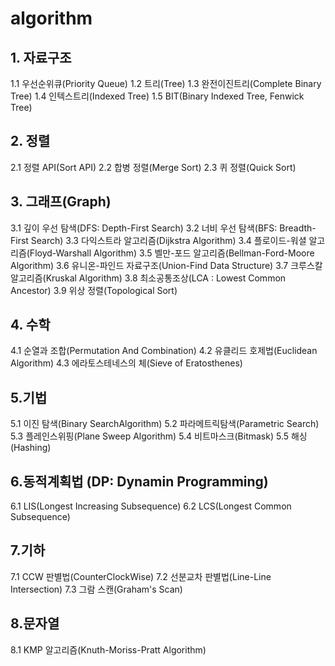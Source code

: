 # algorithm

## 1. 자료구조
   1.1 우선순위큐(Priority Queue)
   1.2 트리(Tree)
   1.3 완전이진트리(Complete Binary Tree)
   1.4 인텍스트리(Indexed Tree)
   1.5 BIT(Binary Indexed Tree, Fenwick Tree)​

## 2. 정렬

   2.1 정렬 API(Sort API)
   2.2 합병 정렬(Merge Sort)
   2.3 퀴 정렬(Quick Sort)​

## 3. 그래프(Graph)
   3.1 깊이 우선 탐색(DFS: Depth-First Search)
   3.2 너비 우선 탐색(BFS: Breadth-First Search)
   3.3 다익스트라 알고리즘(Dijkstra Algorithm)
   3.4 플로이드-워셜 알고리즘(Floyd-Warshall Algorithm)
   3.5 벨만-포드 알고리즘(Bellman-Ford-Moore Algorithm)
   3.6 유니온-파인드 자료구조(Union-Find Data Structure)
   3.7 크루스칼 알고리즘(Kruskal Algorithm)
   3.8 최소공통조상(LCA : Lowest Common Ancestor)
   3.9 위상 정렬(Topological Sort)

## 4. 수학
   4.1 순열과 조합(Permutation And Combination)
   4.2 유클리드 호제법(Euclidean Algorithm)
   4.3 에라토스테네스의 체(Sieve of Eratosthenes)

## 5.기법
   5.1 이진 탐색(Binary SearchAlgorithm)
   5.2 파라메트릭탐색(Parametric Search)
   5.3 플레인스위핑(Plane Sweep Algorithm)
   5.4 비트마스크(Bitmask)
   5.5 해싱(Hashing)

## 6.동적계획법 (DP: Dynamin Programming)
   6.1 LIS(Longest Increasing Subsequence)
   6.2 LCS(Longest Common Subsequence)
   
## 7.기하
  7.1 CCW 판별법(CounterClockWise)
  7.2 선분교차 판별법(Line-Line Intersection)
  7.3 그람 스캔(Graham's Scan)

## 8.문자열
  8.1 KMP 알고리즘(Knuth-Moriss-Pratt Algorithm) 
